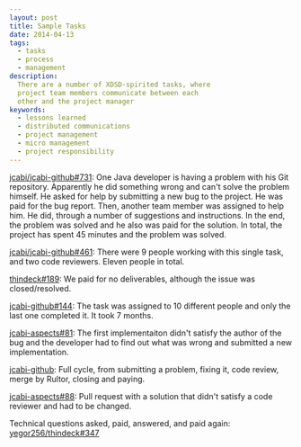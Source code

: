 ```yaml
---
layout: post
title: Sample Tasks
date: 2014-04-13
tags:
  - tasks
  - process
  - management
description:
  There are a number of XDSD-spirited tasks, where
  project team members communicate between each
  other and the project manager
keywords:
  - lessons learned
  - distributed communications
  - project management
  - micro management
  - project responsibility
---
```


[jcabi/jcabi-github#731](https://github.com/jcabi/jcabi-github/issues/731):
One Java developer is having a problem with his Git repository. Apparently
he did something wrong and can't solve the problem himself. He asked
for help by submitting a new bug to the project. He was paid for the
bug report. Then, another team member was assigned to help him. He did,
through a number of suggestions and instructions. In the end, the
problem was solved and he also was paid for the solution. In total, the
project has spent 45 minutes and the problem was solved.

[jcabi/jcabi-github#461](https://github.com/jcabi/jcabi-github/issues/461):
There were 9 people working with this single task, and two code reviewers. Eleven
people in total.

[thindeck#189](https://github.com/yegor256/thindeck/issues/189):
We paid for no deliverables, although the issue was closed/resolved.

[jcabi-github#144](https://github.com/jcabi/jcabi-github/issues/144):
The task was assigned to 10 different people and only the last one
completed it. It took 7 months.

[jcabi-aspects#81](https://github.com/jcabi/jcabi-aspects/issues/81):
The first implementaiton didn't satisfy the author of the bug
and the developer had to find out what was wrong and submitted
a new implementation.

[jcabi-github](https://github.com/jcabi/jcabi-github/issues/838):
Full cycle, from submitting a problem, fixing it, code review, merge
by Rultor, closing and paying.

[jcabi-aspects#88](https://github.com/jcabi/jcabi-aspects/pull/88):
Pull request with a solution that didn't satisfy a code
reviewer and had to be changed.

Technical questions asked, paid, answered, and paid again:
[yegor256/thindeck#347](https://github.com/yegor256/thindeck/issues/347)
